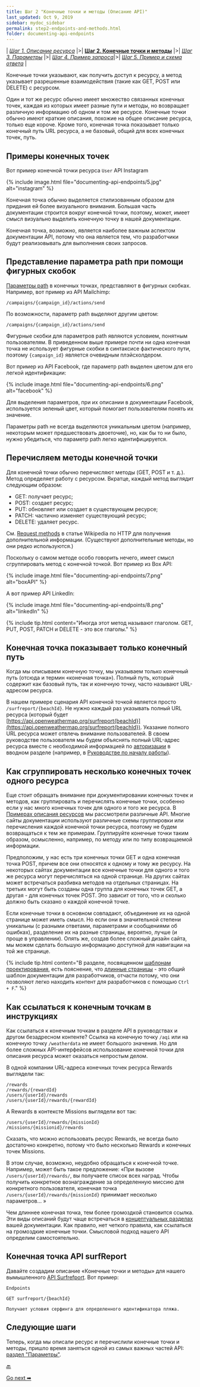 ```yaml
---
title: Шаг 2 "Конечные точки и методы (Описание API)"
last_updated: Oct 9, 2019
sidebar: mydoc_sidebar
permalink: step2-endpoints-and-methods.html
folder: documenting-api-endpoints
---
```


| [*Шаг 1. Описание ресурса*](step1-resourse-description.html) |>| [**Шаг 2. Конечные точки и методы**](step2-endpoints-and-methods.html) |>| [*Шаг 3. Параметры*](step3-parameters.html) |>| [*Шаг 4. Пример запроса*](step4-request-example.html)|>| [*Шаг 5. Пример и схема ответа*](step5-response-example-and-schema.html) |

Конечные точки указывают, как получить доступ к ресурсу, а метод указывает разрешенные взаимодействия (такие как GET, POST или DELETE) с ресурсом.

Один и тот же ресурс обычно имеет множество связанных конечных точек, каждая из которых имеет разные пути и методы, но возвращает различную информацию об одном и том же ресурсе. Конечные точки обычно имеют краткие описания, похожие на общее описание ресурса, только еще короче. Кроме того, конечная точка показывает только конечный путь URL ресурса, а не базовый, общий для всех конечных точек, путь.

<a name="endpointsExamples"></a>
## Примеры конечных точек

Вот пример конечной точки ресурса `User` API Instagram


{% include image.html file="documenting-api-endpoints/5.jpg" alt="instagram" %}

Конечная точка обычно выделяется стилизованным образом для придания ей более визуального внимания. Большая часть документации строится вокруг конечной точки, поэтому, может, имеет смысл визуально выделить конечную точку в нашей документации.

Конечная точка, возможно, является наиболее важным аспектом документации API, потому что она является тем, что разработчики будут реализовывать для выполнения своих запросов.

<a name="brackets"></a>
## Представление параметра path при помощи фигурных скобок

[Параметры path](step3-parameters.html#pathParam) в конечных точках, представляют в фигурных скобках. Например, вот пример из API Mailchimp:

    /campaigns/{campaign_id}/actions/send

По возможности, параметр path выделяют другим цветом:

    /campaigns/{campaign_id}/actions/send


Фигурные скобки для параметров path являются условием, понятным пользователям. В приведенном выше примере почти ни одна конечная точка не использует фигурные скобки в синтаксисе фактического пути, поэтому `{campaign_id}` является очевидным плэйсхолдером.

Вот пример из API Facebook, где параметр path выделен цветом для его легкой идентификации:

{% include image.html file="documenting-api-endpoints/6.png" alt="facebook" %}

Для выделения параметров, при их описании в документации Facebook, используется зеленый цвет, который помогает пользователям понять их значение.

Параметры path не всегда выделяются уникальным цветом (например, некоторым может предшествовать двоеточие), но, как бы то ни было, нужно убедиться, что параметр path легко идентифицируется.

<a name="methodList"></a>
## Перечисляем методы конечной точки

Для конечной точки обычно перечисляют методы (GET, POST и т. д.). Метод определяет работу с ресурсом. Вкратце, каждый метод выглядит следующим образом:

- GET: получает ресурс;
- POST: создает ресурс;
- PUT: обновляет или создает в существующем ресурсе;
- PATCH: частично изменяет существующий ресурс;
- DELETE: удаляет ресурс.

См. [Request methods](https://en.wikipedia.org/wiki/Hypertext_Transfer_Protocol#Request_methods) в статье Wikipedia по HTTP для получения дополнительной информации. (Существуют дополнительные методы, но они редко используются.)

Поскольку о самом методе особо говорить нечего, имеет смысл сгруппировать метод с конечной точкой. Вот пример из Box API:

{% include image.html file="documenting-api-endpoints/7.png" alt="boxAPI" %}

А вот пример API LinkedIn:

{% include image.html file="documenting-api-endpoints/8.png" alt="linkedIn" %}

{% include tip.html content="Иногда этот метод называют глаголом. GET, PUT, POST, PATCH и DELETE - это все глаголы." %}

<a name="endPath"></a>
## Конечная точка показывает только конечный путь

Когда мы описываем конечную точку, мы указываем только конечный путь (отсюда и термин «конечная точка»). Полный путь, который содержит как базовый путь, так и конечную точку, часто называют URL-адресом ресурса.

В нашем примере сценария API конечной точкой является просто `/surfreport/{beachId}`. Не нужно каждый раз указывать полный URL ресурса (который будет [https://api.openweathermap.org/surfreport{beachId}](https://api.openweathermap.org/surfreport{beachId}).
Указание полного URL ресурса может отвлечь внимание пользователей. В своем руководстве пользователя мы будем объяснять полный URL-адрес ресурса вместе с необходимой информацией по [авторизации](authentication-and-authorization.html) в вводном разделе (например, в  [Руководстве по началу работы](getting-started.html)).

<a name="multiple"></a>
## Как сгруппировать несколько конечных точек одного ресурса

Еще стоит обращать внимание при документировании конечных точек и методов, как группировать и перечислять конечные точки, особенно если у нас много конечных точек для одного и того же ресурса. В [Примерах описания ресурсов](step1-resourse-description.html#examples) мы рассмотрели различные API. Многие сайты документации используют различные схемы группировки или перечисления каждой конечной точки ресурса, поэтому не будем возвращаться к тем же примерам. Группируйте конечные точки таким образом, осмысленно, например, по методу или по типу возвращаемой информации.

Предположим, у нас есть три конечных точки GET и одна конечная точка POST, причем все они относятся к одному и тому же ресурсу. На некоторых сайтах документации все конечные точки для одного и того же ресурса могут перечисляться на одной странице. На других сайтах может встречаться разбивка методов на отдельных страницах. На третьих могут быть созданы одна группа для конечных точек GET, а другая - для конечных точек POST. Это зависит от того, что и сколько должно быть сказано о каждой конечной точке.

Если конечные точки в основном совпадают, объединение их на одной странице может иметь смысл. Но если они в значительной степени уникальны (с разными ответами, параметрами и сообщениями об ошибках), разделение их на разные страницы, вероятно, лучше (и проще в управлении). Опять же, создав более сложный дизайн сайта, мы можем сделать большую информацию доступной для навигации на той же странице.

{% include tip.html content="В разделе, посвященном [шаблонам проектирования](Design-patterns.html), есть пояснение, что [длинные страницы](Design-patterns.html#fourth) - это общий шаблон документации для разработчиков, отчасти потому, что они позволяют легко находить контент для разработчиков с помощью `Ctrl + F`." %}

<a name="endpointRefer"></a>
## Как ссылаться к конечным точкам в инструкциях

Как ссылаться к конечным точкам в разделе API в руководствах и другом безадресном контенте? Ссылка на конечную точку `/aqi` или на конечную точку `/weatherdata` не имеет большого значения. Но для более сложных API-интерфейсов использование конечной точки для описания ресурса может оказаться непростым делом.

В одной компании URL-адреса конечных точек ресурса Rewards выглядели так:

```
/rewards
/rewards/{rewardId}
/users/{userId}/rewards
/users/{userId}/rewards/{rewardId}
```

А Rewards в контексте Missions выглядели вот так:

```
/users/{userId}/rewards/{missionId}
/missions/{missionid}/rewards
```

Сказать, что можно использовать ресурс Rewards, не всегда было достаточно конкретно, потому что было несколько Rewards и конечных точек Missions.

В этом случае, возможно, неудобно обращаться к конечной точке. Например, может быть такое предложение: «При вызове `/users/{userId}/rewards/`, вы получаете список всех наград. Чтобы получить конкретное вознаграждение за определенную миссию для конкретного пользователя, конечная точка `/users/{userId}/rewards/{missionId}` принимает несколько параметров… »

Чем длиннее конечная точка, тем более громоздкой становится ссылка. Эти виды описаний будут чаще встречаться в [концептуальных разделах](about-sixth-module.html) вашей документации. Как правило, нет четкого правила, как ссылаться на громоздкие конечные точки. Смысловой подход нашего API определим самостоятельно.

<a name="surfEndpoint"></a>
## Конечная точка API surfReport

Давайте создадим описание «Конечные точки и методы» для нашего вымышленного [API Surfrefport](new-endpoint.html). Вот пример:

    Endpoints

    GET surfreport/{beachId}

    Получает условия серфинга для определенного идентификатора пляжа.

<a name="nextSteps"></a>
## Следующие шаги

Теперь, когда мы описали ресурс и перечислили конечные точки и методы, пришло время заняться одной из самых важных частей API: [раздел "Параметры"](step3-parameters.html).

[🔙](step1-resourse-description.html)

[Go next ➡](step3-parameters.html)
